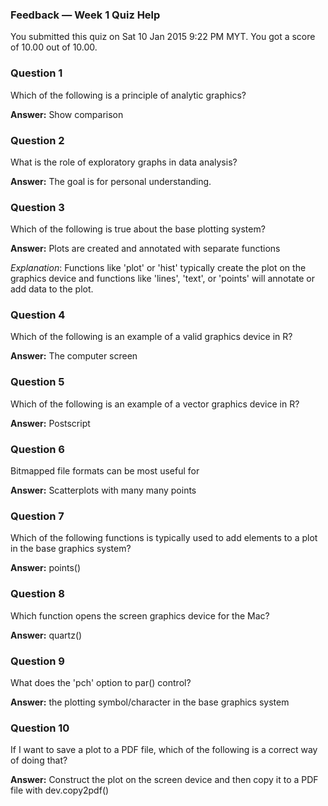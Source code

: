 ### Feedback — Week 1 Quiz Help

You submitted this quiz on Sat 10 Jan 2015 9:22 PM MYT. You got a score of 10.00 out of 10.00.

### Question 1
Which of the following is a principle of analytic graphics?

**Answer:** Show comparison

### Question 2
What is the role of exploratory graphs in data analysis?

**Answer:** The goal is for personal understanding.	

### Question 3
Which of the following is true about the base plotting system?

**Answer:** Plots are created and annotated with separate functions

_Explanation_: Functions like 'plot' or 'hist' typically create the plot on the graphics device and functions like 'lines', 'text', or 'points' will annotate or add data to the plot.

### Question 4
Which of the following is an example of a valid graphics device in R?

**Answer:** The computer screen

### Question 5
Which of the following is an example of a vector graphics device in R?

**Answer:** Postscript

### Question 6
Bitmapped file formats can be most useful for

**Answer:** Scatterplots with many many points

### Question 7
Which of the following functions is typically used to add elements to a plot in the base graphics system?

**Answer:** points()		

### Question 8
Which function opens the screen graphics device for the Mac?

**Answer:** quartz()

### Question 9
What does the 'pch' option to par() control?

**Answer:** the plotting symbol/character in the base graphics system

### Question 10
If I want to save a plot to a PDF file, which of the following is a correct way of doing that?

**Answer:** Construct the plot on the screen device and then copy it to a PDF file with dev.copy2pdf()
